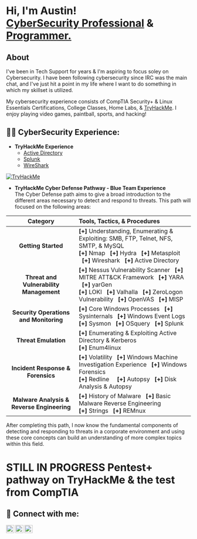 <h1>Hi, I'm Austin! <br><a href="https://www.linkedin.com/in/austin-kruse-06454b124/">CyberSecurity Professional</a> & <a href="https://github.com/AustinKruse">Programmer.</a></h1>

<h2>About</h2>
I've been in Tech Support for years & I'm aspiring to focus soley on Cybersecurity.  I have been following cybersecurity since IRC was the main chat, and I've just hit a point in my life where I want to do something in which my skillset is utilized.  

My cybersecurity experience consists of CompTIA Security+ & Linux Essentials Certifications, College Classes, Home Labs, & [TryHackMe](https://tryhackme.com/p/TaqTix).  I enjoy playing video games, paintball, sports, and hacking! 

<h2>👨‍💻 CyberSecurity Experience:</h2>

- <b>TryHackMe Experience</b>
  - [Active Directory](https://tryhackme.com/r/room/attacktivedirectory)
  - [Splunk](https://tryhackme.com/r/room/splunk2gcd5)
  - [WireShark](https://tryhackme.com/r/room/wireshark)
<p><a href="https://tryhackme.com/p/TaqTix"><img src="https://tryhackme-badges.s3.amazonaws.com/TaqTix.png" alt="TryHackMe"><a></p>


- <b>TryHackMe Cyber Defense Pathway - Blue Team Experience</b><br>
The Cyber Defense path aims to give a broad introduction to the different areas necessary to detect and respond to threats. This path will focused on the following areas: 

| Category                          | Tools, Tactics, & Procedures                                                                                     |
|:---------------------------------:|:------------------------------------------------------------------------------------------|
| **Getting Started**               | <strong>[+]</strong> Understanding, Enumerating & Exploiting: SMB, FTP, Telnet, NFS, SMTP, & MySQL <br><b>[+]</b> Nmap &nbsp;&nbsp;<b>[+]</b> Hydra &nbsp;&nbsp;<b>[+]</b> Metasploit &nbsp;&nbsp;<b>[+]</b> Wireshark &nbsp;&nbsp;<b>[+]</b> Active Directory |
| **Threat and Vulnerability Management** | <b>[+]</b> Nessus Vulnerability Scanner &nbsp;&nbsp;<b>[+]</b> MITRE ATT&CK Framework &nbsp;&nbsp;<b>[+]</b> YARA &nbsp;&nbsp;<b>[+]</b> yarGen <br><b>[+]</b> LOKI &nbsp;&nbsp;<b>[+]</b> Valhalla &nbsp;&nbsp;<b>[+]</b> ZeroLogon Vulnerability &nbsp;&nbsp;<b>[+]</b> OpenVAS &nbsp;&nbsp;<b>[+]</b> MISP |
| **Security Operations and Monitoring** | <b>[+]</b> Core Windows Processes &nbsp;&nbsp;<b>[+]</b> Sysinternals &nbsp;&nbsp;<b>[+]</b> Windows Event Logs <br><b>[+]</b> Sysmon &nbsp;&nbsp;<b>[+]</b> OSquery &nbsp;&nbsp;<b>[+]</b> Splunk          |
| **Threat Emulation**              | <b>[+]</b> Enumerating & Exploiting Active Directory & Kerberos <br><b>[+]</b> Enum4linux                           |
| **Incident Response & Forensics** | <b>[+]</b> Volatility &nbsp;&nbsp;<b>[+]</b> Windows Machine Investigation Experience &nbsp;&nbsp;<b>[+]</b> Windows Forensics <br><b>[+]</b> Redline &nbsp;&nbsp;&nbsp;&nbsp;<b>[+]</b> Autopsy &nbsp;&nbsp;<b>[+]</b> Disk Analysis & Autopsy |
| **Malware Analysis & Reverse Engineering** | <b>[+]</b> History of Malware &nbsp;&nbsp;<b>[+]</b> Basic Malware Reverse Engineering &nbsp;&nbsp;<br><b>[+]</b> Strings &nbsp;&nbsp;<b>[+]</b> REMnux                   |

After completing this path, I now know the fundamental components of detecting and responding to threats in a corporate environment and using these core concepts can build an understanding of more complex topics within this field.


# STILL IN PROGRESS Pentest+ pathway on TryHackMe & the test from CompTIA

<h2> 🤳 Connect with me:</h2>

[<img align="left" alt="AustinKruse | Twitter" width="22px" src="https://cdn.jsdelivr.net/npm/simple-icons@v3/icons/twitter.svg" />][twitter]
[<img align="left" alt="AustinKruse | LinkedIn" width="22px" src="https://cdn.jsdelivr.net/npm/simple-icons@v3/icons/linkedin.svg" />][linkedin]
[<img align="left" alt="AustinKruse | Instagram" width="22px" src="https://cdn.jsdelivr.net/npm/simple-icons@v3/icons/instagram.svg" />][instagram]

[twitter]: https://twitter.com/TaqTix_
[instagram]: https://www.instagram.com/taqtix_/
[linkedin]: https://www.linkedin.com/in/austin-kruse-06454b124/

<!--
**AustinKruse/AustinKruse** is a ✨ _special_ ✨ repository because its `README.md` (this file) appears on your GitHub profile.

## Hi there 👋

Here are some ideas to get you started:

- 🔭 I’m currently working on ...
- 🌱 I’m currently learning ...
- 👯 I’m looking to collaborate on ...
- 🤔 I’m looking for help with ...
- 💬 Ask me about ...
- 📫 How to reach me: ...
- 😄 Pronouns: ...
- ⚡ Fun fact: ...
-->
